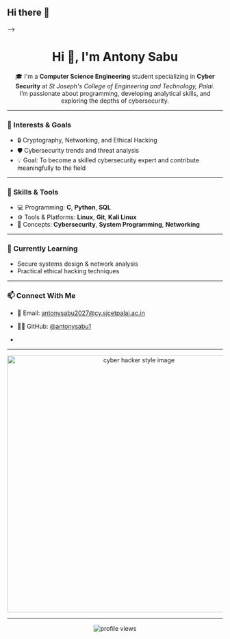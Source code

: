 ## Hi there 👋


-->
<h1 align="center">Hi 👋, I'm Antony Sabu</h1>

<p align="center">
🎓 I'm a <strong>Computer Science Engineering</strong> student specializing in <strong>Cyber Security</strong> at <em>St Joseph's College of Engineering and Technology, Palai</em>.
<br>
I’m passionate about programming, developing analytical skills, and exploring the depths of cybersecurity.
</p>

---

### 🔐 Interests & Goals
- 🔒 Cryptography, Networking, and Ethical Hacking
- 🛡️ Cybersecurity trends and threat analysis
- 💡 Goal: To become a skilled cybersecurity expert and contribute meaningfully to the field

---

### 🧠 Skills & Tools
- 💻 Programming: **C**, **Python**, **SQL**
- ⚙️ Tools & Platforms: **Linux**, **Git**, **Kali Linux**
- 🧠 Concepts: **Cybersecurity**, **System Programming**, **Networking**

---

### 🔭 Currently Learning
- Secure systems design & network analysis
- Practical ethical hacking techniques

---

### 📫 Connect With Me
- 📧 Email: antonysabu2027@cy.sjcetpalai.ac.in
- 🧑‍💻 GitHub: [@antonysabu1](https://github.com/antonysabu1)

-
---

<p align="center">
  <img src="https://raw.githubusercontent.com/antonysabu1/antonysabu1/main/hacker-style.png" width="600px" alt="cyber hacker style image">
</p>

---

<p align="center">
  <img src="https://komarev.com/ghpvc/?username=antonysabu1&label=Profile%20views&color=0e75b6&style=flat" alt="profile views" />
</p>

